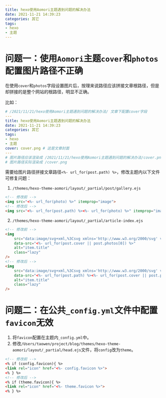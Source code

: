 ```yaml
---
title: hexo使用Aomori主题遇到问题的解决办法
date: 2021-11-21 14:39:23
categories: 其它
tags:
- hexo
- 主题
---
```


# 问题一：使用`Aomori`主题`cover`和`photos`配置图片路径不正确

在使用`cover`和`photos`字段设置图片后，按理来说路径应该拼接文章根路径，但是却拼接的是整个网站的根路径，明显不正确。

比如：
```yml
# /2021/11/21/hexo使用Aomori主题遇到问题的解决办法/ 文章下配置cover字段
---
title: hexo使用Aomori主题遇到问题的解决办法
date: 2021-11-21 14:39:23
categories: 其它
tags:
- hexo
- 主题
cover: cover.png # 这是文章封面
---
# 图片路径应该渲染成 /2021/11/21/hexo使用Aomori主题遇到问题的解决办法/cover.png
# 图片路径实际渲染成 /cover.png
```

需要给图片路径拼接文章路径`<%- url_for(post.path) %>`，修改主题内以下文件可修复问题：

1. `/themes/hexo-theme-aomori/layout/_partial/post/gallery.ejs`
```html
<!-- 修改前 -->
<img src="<%- url_for(photo) %>" itemprop="image">
<!-- 修改后 -->
<img src="<%- url_for(post.path) %><%- url_for(photo) %>" itemprop="image">
```
2. `/themes/hexo-theme-aomori/layout/_partial/article-index.ejs`
```html
<!-- 修改前 -->
<img
    src="data:image/svg+xml,%3Csvg xmlns='http://www.w3.org/2000/svg' viewBox='0 0 3 2'%3E%3C/svg%3E"
    data-src="<%- url_for(post.cover || post.photos[0]) %>"
    alt="item.title"
    class="lazy"
/>
<!-- 修改后 -->
<img
    src="data:image/svg+xml,%3Csvg xmlns='http://www.w3.org/2000/svg' viewBox='0 0 3 2'%3E%3C/svg%3E"
    data-src="<%- url_for(post.path) %><%- url_for(post.cover || post.photos[0]) %>"
    alt="item.title"
    class="lazy"
/>
```

# 问题二：在公共`_config.yml`文件中配置`favicon`无效

1. 将`favicon`配置在主题内`_config.yml`中。
2. 修改`/Users/taowen/project/blog/themes/hexo-theme-aomori/layout/_partial/head.ejs`文件，将`config`改为`theme`。
```html
<!-- 修改前 -->
<% if (config.favicon){ %>
<link rel="icon" href="<%- config.favicon %>">
<% } %>
<!-- 修改后 -->
<% if (theme.favicon){ %>
<link rel="icon" href="<%- theme.favicon %>">
<% } %>
```
```
